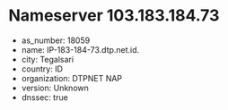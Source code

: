 # Nameserver 103.183.184.73

* as_number: 18059
* name: IP-183-184-73.dtp.net.id.
* city: Tegalsari
* country: ID
* organization: DTPNET NAP
* version: Unknown
* dnssec: true
